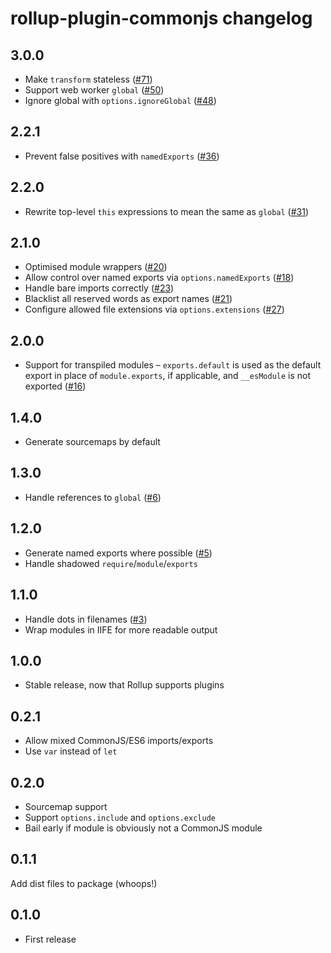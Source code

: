 # rollup-plugin-commonjs changelog

## 3.0.0

* Make `transform` stateless ([#71](https://github.com/rollup/rollup-plugin-commonjs/pull/71))
* Support web worker `global` ([#50](https://github.com/rollup/rollup-plugin-commonjs/issues/50))
* Ignore global with `options.ignoreGlobal` ([#48](https://github.com/rollup/rollup-plugin-commonjs/issues/48))

## 2.2.1

* Prevent false positives with `namedExports` ([#36](https://github.com/rollup/rollup-plugin-commonjs/issues/36))

## 2.2.0

* Rewrite top-level `this` expressions to mean the same as `global`  ([#31](https://github.com/rollup/rollup-plugin-commonjs/issues/31))

## 2.1.0

* Optimised module wrappers ([#20](https://github.com/rollup/rollup-plugin-commonjs/pull/20))
* Allow control over named exports via `options.namedExports` ([#18](https://github.com/rollup/rollup-plugin-commonjs/issues/18))
* Handle bare imports correctly ([#23](https://github.com/rollup/rollup-plugin-commonjs/issues/23))
* Blacklist all reserved words as export names ([#21](https://github.com/rollup/rollup-plugin-commonjs/issues/21))
* Configure allowed file extensions via `options.extensions` ([#27](https://github.com/rollup/rollup-plugin-commonjs/pull/27))

## 2.0.0

* Support for transpiled modules – `exports.default` is used as the default export in place of `module.exports`, if applicable, and `__esModule` is not exported ([#16](https://github.com/rollup/rollup-plugin-commonjs/pull/16))

## 1.4.0

* Generate sourcemaps by default

## 1.3.0

* Handle references to `global` ([#6](https://github.com/rollup/rollup-plugin-commonjs/issues/6))

## 1.2.0

* Generate named exports where possible ([#5](https://github.com/rollup/rollup-plugin-commonjs/issues/5))
* Handle shadowed `require`/`module`/`exports`

## 1.1.0

* Handle dots in filenames ([#3](https://github.com/rollup/rollup-plugin-commonjs/issues/3))
* Wrap modules in IIFE for more readable output

## 1.0.0

* Stable release, now that Rollup supports plugins

## 0.2.1

* Allow mixed CommonJS/ES6 imports/exports
* Use `var` instead of `let`

## 0.2.0

* Sourcemap support
* Support `options.include` and `options.exclude`
* Bail early if module is obviously not a CommonJS module

## 0.1.1

Add dist files to package (whoops!)

## 0.1.0

* First release
